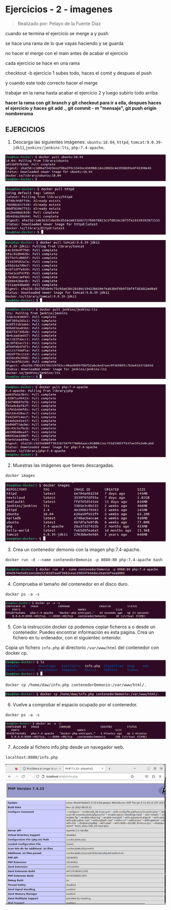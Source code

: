 # Ejercicios - 2 - imagenes

>Realizado por: Pelayo de la Fuente Díaz

cuando se termina el ejercicio se merge a y push

se hace una rama de lo que vayas haciendo y se guarda

no hacer el merge con el main antes de acabar el ejercicio

cada ejercicio se hace en una rama

checktout -b ejercicio 1
subes todo, haces el comit y despues el push

y cuando este todo correcto hacer el merge

trabajar en la rama hasta acabar el ejercicio 2 y luego subirlo todo arriba


**hacer la rama con git branch y git checkout para ir a ella, despues haces el ejercicio y haces git add ., git commit - m "mensaje", git push origin nombrerama**

## EJERCICIOS

1. Descarga las siguientes imágenes: `ubuntu:18.04`, `httpd`, `tomcat:9.0.39-jdk11`,`jenkins/jenkins:lts`, `php:7.4-apache`.

![](imagenesEjercicio1/imagen1.png)

![](imagenesEjercicio1/imagen2.png)

![](imagenesEjercicio1/imagen3.png)

![](imagenesEjercicio1/imagen4.png)

![](imagenesEjercicio1/imagen6.png)

2. Muestras las imágenes que tienes descargadas.

`docker images`

![](imagenesEjercicio1/imagen7.png)

3. Crea un contenedor demonio con la imagen php:7.4-apache.

`docker run -d --name contenedorDemonio -p 8080:80 php:7.4-apache bash`

![](imagenesEjercicio1/imagen13.png)

4. Comprueba el tamaño del contenedor en el disco duro.

`docker ps -a -s`

![](imagenesEjercicio1/imagen12.png)

5. Con la instrucción docker cp podemos copiar ficheros a o desde un contenedor. Puedes encontrar información es esta página. Crea un fichero en tu ordenador, con el siguientec ontenido:

Copia un fichero `info.php` al directorio `/var/www/html` del contenedor con docker cp.

![](imagenesEjercicio1/imagen14.png)

`docker cp /home/daw/info.php contenedorDemonio:/var/www/html/.`

![](imagenesEjercicio1/imagen16.png)

6. Vuelve a comprobar el espacio ocupado por el contenedor.

`docker ps -a -s`

![](imagenesEjercicio1/imagen15.png)

7. Accede al fichero info.php desde un navegador web.

`localhost:8080/info.php`

![](imagenesEjercicio1/imagen17.png)





